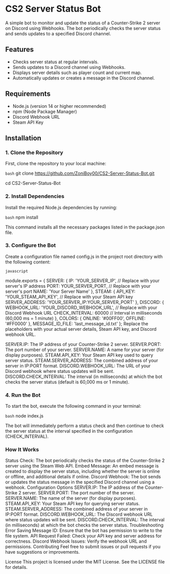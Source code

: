 # CS2 Server Status Bot

A simple bot to monitor and update the status of a Counter-Strike 2 server on Discord using Webhooks. The bot periodically checks the server status and sends updates to a specified Discord channel.

## Features

- Checks server status at regular intervals.
- Sends updates to a Discord channel using Webhooks.
- Displays server details such as player count and current map.
- Automatically updates or creates a message in the Discord channel.

## Requirements

- Node.js (version 14 or higher recommended)
- npm (Node Package Manager)
- Discord Webhook URL
- Steam API Key

## Installation

### 1. Clone the Repository

First, clone the repository to your local machine:

```bash```
git clone https://github.com/ZoniBoy00/CS2-Server-Status-Bot.git

cd CS2-Server-Status-Bot

### 2. Install Dependencies
Install the required Node.js dependencies by running:

```bash```
npm install

This command installs all the necessary packages listed in the package.json file.

### 3. Configure the Bot
Create a configuration file named config.js in the project root directory with the following content:

```javascript```

module.exports = {
    SERVER: {
        IP: 'YOUR_SERVER_IP',          // Replace with your server's IP address
        PORT: YOUR_SERVER_PORT,         // Replace with your server's port
        NAME: 'Your Server Name'
    },
    STEAM: {
        API_KEY: 'YOUR_STEAM_API_KEY',  // Replace with your Steam API key
        SERVER_ADDRESS: 'YOUR_SERVER_IP:YOUR_SERVER_PORT'
    },
    DISCORD: {
        WEBHOOK_URL: 'YOUR_DISCORD_WEBHOOK_URL', // Replace with your Discord Webhook URL
        CHECK_INTERVAL: 60000 // Interval in milliseconds (60,000 ms = 1 minute)
    },
    COLORS: {
        ONLINE: '#00FF00',
        OFFLINE: '#FF0000'
    },
    MESSAGE_ID_FILE: 'last_message_id.txt'
};
Replace the placeholders with your actual server details, Steam API key, and Discord webhook URL.

SERVER.IP: The IP address of your Counter-Strike 2 server.
SERVER.PORT: The port number of your server.
SERVER.NAME: A name for your server (for display purposes).
STEAM.API_KEY: Your Steam API key used to query server status.
STEAM.SERVER_ADDRESS: The combined address of your server in IP:PORT format.
DISCORD.WEBHOOK_URL: The URL of your Discord webhook where status updates will be sent.
DISCORD.CHECK_INTERVAL: The interval (in milliseconds) at which the bot checks the server status (default is 60,000 ms or 1 minute).

### 4. Run the Bot
To start the bot, execute the following command in your terminal:

```bash```
node index.js

The bot will immediately perform a status check and then continue to check the server status at the interval specified in the configuration (CHECK_INTERVAL).

### How It Works
Status Check: The bot periodically checks the status of the Counter-Strike 2 server using the Steam Web API.
Embed Message: An embed message is created to display the server status, including whether the server is online or offline, and additional details if online.
Discord Webhook: The bot sends or updates the status message in the specified Discord channel using a webhook.
Configuration Options
SERVER.IP: The IP address of the Counter-Strike 2 server.
SERVER.PORT: The port number of the server.
SERVER.NAME: The name of the server (for display purposes).
STEAM.API_KEY: Your Steam API key for querying server status.
STEAM.SERVER_ADDRESS: The combined address of your server in IP:PORT format.
DISCORD.WEBHOOK_URL: The Discord webhook URL where status updates will be sent.
DISCORD.CHECK_INTERVAL: The interval (in milliseconds) at which the bot checks the server status.
Troubleshooting
Error Saving Message ID: Ensure that the bot has permission to write to the file system.
API Request Failed: Check your API key and server address for correctness.
Discord Webhook Issues: Verify the webhook URL and permissions.
Contributing
Feel free to submit issues or pull requests if you have suggestions or improvements.

License
This project is licensed under the MIT License. See the LICENSE file for details.

